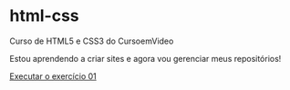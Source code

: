 # html-css
 Curso de HTML5 e CSS3 do CursoemVideo

Estou aprendendo a criar sites e agora vou gerenciar meus repositórios!

<a href="https://carlosdanyelps.github.io/html-css/exerc%C3%ADcios/ex001/index.html">Executar o exercício 01<a>
